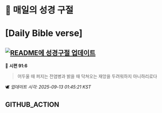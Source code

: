# 🙏 매일의 성경 구절
# [Daily Bible verse]
## [![README에 성경구절 업데이트](https://github.com/DONGSUKA/first_test/actions/workflows/update-readme-bible.yml/badge.svg)](https://github.com/DONGSUKA/first_test/actions/workflows/update-readme-bible.yml)
<!-- START_BIBLE_VERSE -->
📖 **시편 91:6**
> 어두울 때 퍼지는 전염병과 밝을 때 닥쳐오는 재앙을 두려워하지 아니하리로다

🕊️ _업데이트 시각: 2025-09-13 01:45:21 KST_
  <!-- END_BIBLE_VERSE -->
## GITHUB_ACTION
